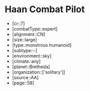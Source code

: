 
# Haan Combat Pilot

- [cr::7]
- [combatType::expert]
- [alignment::CN]
- [size::large]
- [type::monstrous humanoid]
- [subtype::-]
- [environment::sky]
- [climate::any]
- [planet::Bretheda]
- [organization::['solitary']]
- [source::AA]
- [page::58]
